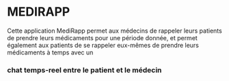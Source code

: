 # MEDIRAPP
Cette application MediRapp permet aux médecins de rappeler leurs patients de prendre leurs médicaments pour une période donnée, et permet également aux patients de se rappeler eux-mêmes de prendre leurs médicaments à temps 
avec un <h3>chat temps-reel entre le patient et le médecin </h3>
